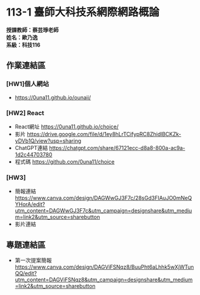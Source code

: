 # 113-1 臺師大科技系網際網路概論   
__授課教師：蔡芸琤老師__    
__姓名：歐乃逸__    
__系級：科技116__

## 作業連結區
### [HW1]個人網站
* <https://0una11.github.io/ounaii/>
### [HW2] React
* React網址 <https://0una11.github.io/choice/>
* 影片 <https://drive.google.com/file/d/1ey8hLrTCifypRC8ZhidlBCKZk-yDVb1Q/view?usp=sharing>
* ChatGPT連結 <https://chatgpt.com/share/67121ecc-d8a8-800a-ac9a-1d2c44703780>
* 程式碼 <https://github.com/0una11/choice>
### [HW3]
* 簡報連結 <https://www.canva.com/design/DAGWwGJ3F7c/28sGd3FIAuJO0mNeQYHorA/edit?utm_content=DAGWwGJ3F7c&utm_campaign=designshare&utm_medium=link2&utm_source=sharebutton>
* 影片連結
## 專題連結區   
* 第一次提案簡報 <https://www.canva.com/design/DAGViFSNqz8/BuuPht6aLhhk5wXjWTunQQ/edit?utm_content=DAGViFSNqz8&utm_campaign=designshare&utm_medium=link2&utm_source=sharebutton>
